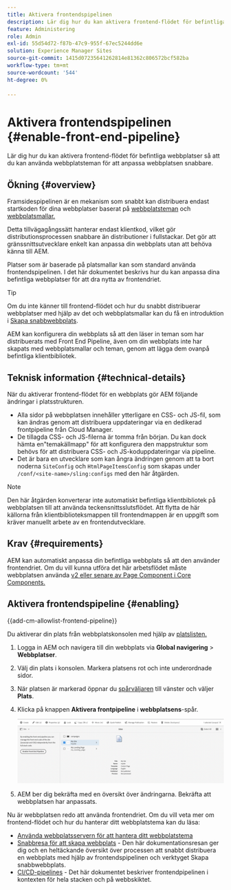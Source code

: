 ```yaml
---
title: Aktivera frontendspipelinen
description: Lär dig hur du kan aktivera frontend-flödet för befintliga webbplatser så att du kan använda webbplatsteman för att anpassa webbplatsen snabbare.
feature: Administering
role: Admin
exl-id: 55d54d72-f87b-47c9-955f-67ec5244dd6e
solution: Experience Manager Sites
source-git-commit: 1415d07235641262814e81362c806572bcf582ba
workflow-type: tm+mt
source-wordcount: '544'
ht-degree: 0%

---
```


# Aktivera frontendspipelinen {#enable-front-end-pipeline}

Lär dig hur du kan aktivera frontend-flödet för befintliga webbplatser så att du kan använda webbplatsteman för att anpassa webbplatsen snabbare.

## Ökning {#overview}

Framsidespipelinen är en mekanism som snabbt kan distribuera endast startkoden för dina webbplatser baserat på [webbplatsteman](site-themes.md) och [webbplatsmallar.](site-templates.md)

Detta tillvägagångssätt hanterar endast klientkod, vilket gör distributionsprocessen snabbare än distributioner i fullstackar. Det gör att gränssnittsutvecklare enkelt kan anpassa din webbplats utan att behöva känna till AEM.

Platser som är baserade på platsmallar kan som standard använda frontendspipelinen. I det här dokumentet beskrivs hur du kan anpassa dina befintliga webbplatser för att dra nytta av frontendriet.

>[!TIP]
>
>Om du inte känner till frontend-flödet och hur du snabbt distribuerar webbplatser med hjälp av det och webbplatsmallar kan du få en introduktion i [Skapa snabbwebbplats](/help/journey-sites/quick-site/overview.md).

AEM kan konfigurera din webbplats så att den läser in teman som har distribuerats med Front End Pipeline, även om din webbplats inte har skapats med webbplatsmallar och teman, genom att lägga dem ovanpå befintliga klientbibliotek.

## Teknisk information {#technical-details}

När du aktiverar frontend-flödet för en webbplats gör AEM följande ändringar i platsstrukturen.

* Alla sidor på webbplatsen innehåller ytterligare en CSS- och JS-fil, som kan ändras genom att distribuera uppdateringar via en dedikerad frontpipeline från Cloud Manager.
* De tillagda CSS- och JS-filerna är tomma från början. Du kan dock hämta en&quot;temakällmapp&quot; för att konfigurera den mappstruktur som behövs för att distribuera CSS- och JS-koduppdateringar via pipeline.
* Det är bara en utvecklare som kan ångra ändringen genom att ta bort noderna `SiteConfig` och `HtmlPageItemsConfig` som skapas under `/conf/<site-name>/sling:configs` med den här åtgärden.

>[!NOTE]
>
>Den här åtgärden konverterar inte automatiskt befintliga klientbibliotek på webbplatsen till att använda teckensnittsslutsflödet. Att flytta de här källorna från klientbiblioteksmappen till frontendmappen är en uppgift som kräver manuellt arbete av en frontendutvecklare.

## Krav {#requirements}

AEM kan automatiskt anpassa din befintliga webbplats så att den använder frontendriet. Om du vill kunna utföra det här arbetsflödet måste webbplatsen använda [v2 eller senare av Page Component i Core Components.](https://experienceleague.adobe.com/en/docs/experience-manager-core-components/using/wcm-components/page)

## Aktivera frontendspipeline {#enabling}

{{add-cm-allowlist-frontend-pipeline}}

Du aktiverar din plats från webbplatskonsolen med hjälp av [platslisten.](site-rail.md)

1. Logga in AEM och navigera till din webbplats via **Global navigering** > **Webbplatser**.
1. Välj din plats i konsolen. Markera platsens rot och inte underordnade sidor.
1. När platsen är markerad öppnar du [spårväljaren](/help/sites-cloud/authoring/basic-handling.md#rail-selector) till vänster och väljer **Plats**.
1. Klicka på knappen **Aktivera frontpipeline** i **webbplatsens**-spår.

   ![Aktivera frontendpipeline](/help/sites-cloud/administering/assets/enable-front-end-pipeline.png)

1. AEM ber dig bekräfta med en översikt över ändringarna. Bekräfta att webbplatsen har anpassats.

Nu är webbplatsen redo att använda frontendriet. Om du vill veta mer om frontend-flödet och hur du hanterar ditt webbplatstema kan du läsa:

* [Använda webbplatsservern för att hantera ditt webbplatstema](site-rail.md)
* [Snabbresa för att skapa webbplats](/help/journey-sites/quick-site/overview.md) - Den här dokumentationsresan ger dig och en heltäckande översikt över processen att snabbt distribuera en webbplats med hjälp av frontendspipelinen och verktyget Skapa snabbwebbplats.
* [CI/CD-pipelines](/help/implementing/cloud-manager/configuring-pipelines/introduction-ci-cd-pipelines.md#front-end) - Det här dokumentet beskriver frontendpipelinen i kontexten för hela stacken och på webbskiktet.
